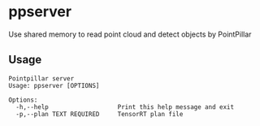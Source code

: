 # ppserver

Use shared memory to read point cloud and detect objects by PointPillar

## Usage

```
Pointpillar server
Usage: ppserver [OPTIONS]

Options:
  -h,--help                   Print this help message and exit
  -p,--plan TEXT REQUIRED     TensorRT plan file
 ```
